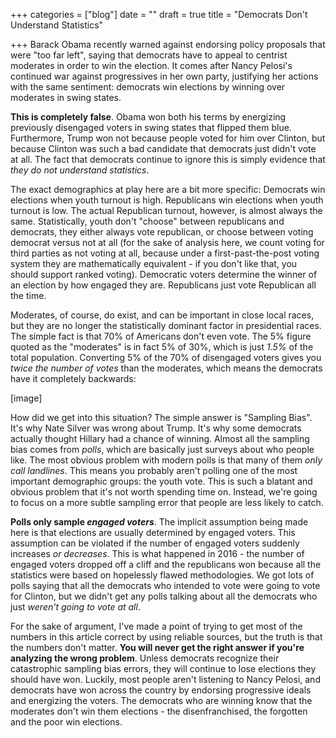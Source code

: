 +++
categories = ["blog"]
date = ""
draft = true
title = "Democrats Don't Understand Statistics"

+++
Barack Obama recently warned against endorsing policy proposals that were "too far left", saying that democrats have to appeal to centrist moderates in order to win the election. It comes after Nancy Pelosi's continued war against progressives in her own party, justifying her actions with the same sentiment: democrats win elections by winning over moderates in swing states.

**This is completely false**. Obama won both his terms by energizing previously disengaged voters in swing states that flipped them blue. Furthermore, Trump won not because people voted for him over Clinton, but because Clinton was such a bad candidate that democrats just didn't vote at all. The fact that democrats continue to ignore this is simply evidence that _they do not understand statistics_.

The exact demographics at play here are a bit more specific: Democrats win elections when youth turnout is high. Republicans win elections when youth turnout is low. The actual Republican turnout, however, is almost always the same. Statistically, youth don't "choose" between republicans and democrats, they either always vote republican, or choose between voting democrat versus not at all (for the sake of analysis here, we count voting for third parties as not voting at all, because under a first-past-the-post voting system they are mathematically equivalent - if you don't like that, you should support ranked voting). Democratic voters determine the winner of an election by how engaged they are. Republicans just vote Republican all the time.

Moderates, of course, do exist, and can be important in close local races, but they are no longer the statistically dominant factor in presidential races. The simple fact is that 70% of Americans don't even vote. The 5% figure quoted as the "moderates" is in fact 5% of 30%, which is just _1.5%_ of the total population. Converting 5% of the 70% of disengaged voters gives you _twice the number of votes_ than the moderates, which means the democrats have it completely backwards:

\[image\]

How did we get into this situation? The simple answer is "Sampling Bias". It's why Nate Silver was wrong about Trump. It's why some democrats actually thought Hillary had a chance of winning. Almost all the sampling bias comes from _polls_, which are basically just surveys about who people like. The most obvious problem with modern polls is that many of them _only call landlines_. This means you probably aren't polling one of the most important demographic groups: the youth vote. This is such a blatant and obvious problem that it's not worth spending time on. Instead, we're going to focus on a more subtle sampling error that people are less likely to catch.

**Polls only sample _engaged voters_**. The implicit assumption being made here is that elections are usually determined by engaged voters. This assumption can be violated if the number of engaged voters suddenly increases _or decreases_. This is what happened in 2016 - the number of engaged voters dropped off a cliff and the republicans won because all the statistics were based on hopelessly flawed methodologies. We got lots of polls saying that all the democrats who intended to vote were going to vote for Clinton, but we didn't get any polls talking about all the democrats who just _weren't going to vote at all_.

For the sake of argument, I've made a point of trying to get most of the numbers in this article correct by using reliable sources, but the truth is that the numbers don't matter. **You will never get the right answer if you're analyzing the wrong problem**. Unless democrats recognize their catastrophic sampling bias errors, they will continue to lose elections they should have won. Luckily, most people aren't listening to Nancy Pelosi, and democrats have won across the country by endorsing progressive ideals and energizing the voters. The democrats who are winning know that the moderates don't win them elections - the disenfranchised, the forgotten and the poor win elections.